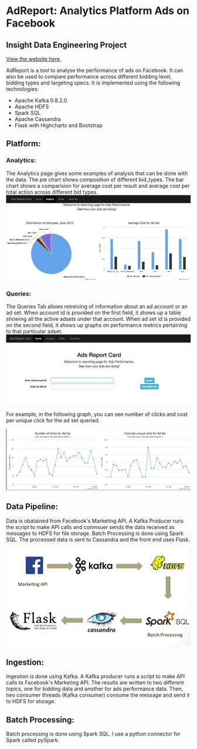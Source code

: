 # AdReport: Analytics Platform Ads on Facebook 
## Insight Data Engineering Project

[View the website here.](http://52.25.86.7:5000/cassandra_test#home)

AdReport is a tool to analyse the performance of ads on Facebook. It can also be used to compare performance across different bidding level, bidding types and targeting specs. It is implemented using the following technologies:

* Apache Kafka 0.8.2.0
* Apache HDFS
* Spark SQL
* Apache Cassandra
* Flask with Highcharts and Bootstrap 

## Platform:
### Analytics:
The Analytics page gives some examples of analysis that can be done with the data. The pie chart shows composition of different bid_types. The bar chart shows a comparision for average cost per result and average cost per total action across different bid types.
![GitHub Logo](/Images/ss1.png)

### Queries:
The Queries Tab allows retreiving of information about an ad account or an ad set. When account id is provided on the first field, it shows up a table showing all the active adsets under that account. When ad set id is provided on the second field, it shows up graphs on performance metrics pertaining to that particular adset.
![GitHub Logo](/Images/ss3.png)

For example, in the following graph, you can see number of clicks and cost per unique click for the ad set queried. 

![GitHub Logo](/Images/ss2.png)

## Data Pipeline:

Data is obatained from Facebook's Marketing API. A Kafka Producer runs the script to make API calls and conmsuer sends the data received as messages to HDFS for file storage. Batch Processing is done using Spark SQL. The processed data is sent to Cassandra and the front end uses Flask.

![GitHub Logo](/Images/ss4.png)

## Ingestion:

Ingestion is done using Kafka. A Kafka producer runs a script to make API calls to Facebook's Marketing API. The results are written to two different topics, one for bidding data and another for ads performance data. Then, two consumer threads (Kafka consumer) consume the message and send it to HDFS for storage.

## Batch Processing:

Batch processing is done using Spark SQL. I use a python connector for Spark called pySpark. 
